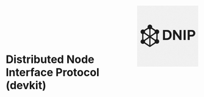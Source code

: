 <img align="right" alt="DNIP logo" width="160" src="https://raw.githubusercontent.com/dnip-foundation/dnip-devkit/master/assets/logo.jpg">

<br>
<br>
<br>
<br>
<br>

# Distributed Node Interface Protocol (devkit)
